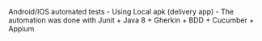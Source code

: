 Android/IOS automated tests - Using Local apk (delivery app) - The automation was done with Junit + Java 8 + Gherkin + BDD + Cucumber + Appium 
#
